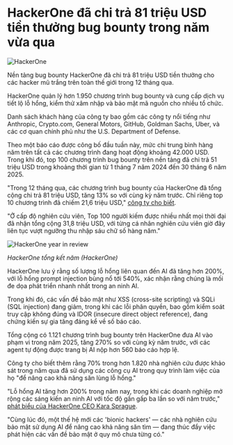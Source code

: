 # HackerOne đã chi trả 81 triệu USD tiền thưởng bug bounty trong năm vừa qua

![HackerOne](https://www.bleepstatic.com/content/hl-images/2025/10/02/HackerOne.jpg)

Nền tảng bug bounty HackerOne đã chi trả 81 triệu USD tiền thưởng cho các hacker mũ trắng trên toàn thế giới trong 12 tháng qua.

HackerOne quản lý hơn 1.950 chương trình bug bounty và cung cấp dịch vụ tiết lộ lỗ hổng, kiểm thử xâm nhập và bảo mật mã nguồn cho nhiều tổ chức.

Danh sách khách hàng của công ty bao gồm các công ty nổi tiếng như Anthropic, Crypto.com, General Motors, GitHub, Goldman Sachs, Uber, và các cơ quan chính phủ như the U.S. Department of Defense.

Theo một báo cáo được công bố đầu tuần này, mức chi trung bình hàng năm trên tất cả các chương trình đang hoạt động khoảng 42.000 USD. Trong khi đó, top 100 chương trình bug bounty trên nền tảng đã chi trả 51 triệu USD trong khoảng thời gian từ 1 tháng 7 năm 2024 đến 30 tháng 6 năm 2025.

"Trong 12 tháng qua, các chương trình bug bounty của HackerOne đã tổng cộng chi trả 81 triệu USD, tăng 13% so với cùng kỳ năm trước. Chỉ riêng top 10 chương trình đã chiếm 21,6 triệu USD," [công ty cho biết](https://cdn.pathfactory.com/assets/preprocessed/11231/eaed9b28-8578-44cc-835c-b62c88f259c8/eaed9b28-8578-44cc-835c-b62c88f259c8.pdf).

"Ở cấp độ nghiên cứu viên, Top 100 người kiếm được nhiều nhất mọi thời đại đã nhận tổng cộng 31,8 triệu USD, với từng cá nhân nghiên cứu viên giờ đây liên tục vượt ngưỡng thu nhập sáu chữ số hàng năm."

![HackerOne year in review](https://www.bleepstatic.com/images/news/u/1109292/2025/HackerOne_2025_review.jpg)

_HackerOne tổng kết năm (HackerOne)_

HackerOne lưu ý rằng số lượng lỗ hổng liên quan đến AI đã tăng hơn 200%, với lỗ hổng prompt injection bùng nổ tới 540%, xác nhận rằng chúng là mối đe dọa phát triển nhanh nhất trong an ninh AI.

Trong khi đó, các vấn đề bảo mật như XSS (cross-site scripting) và SQLi (SQL injection) đang giảm, trong khi các lỗi phân quyền, bao gồm kiểm soát truy cập không đúng và IDOR (insecure direct object reference), đang chứng kiến sự gia tăng đáng kể về số báo cáo.

Tổng cộng có 1.121 chương trình bug bounty trên HackerOne đưa AI vào phạm vi trong năm 2025, tăng 270% so với cùng kỳ năm trước, với các agent tự động được trang bị AI nộp hơn 560 báo cáo hợp lệ.

Công ty cho biết thêm rằng 70% trong hơn 1.820 nhà nghiên cứu được khảo sát trong năm qua đã sử dụng các công cụ AI trong quy trình làm việc của họ "để nâng cao khả năng săn lùng lỗ hổng."

"Lỗ hổng AI tăng hơn 200% trong năm nay, trong khi các doanh nghiệp mở rộng các sáng kiến an ninh AI với tốc độ gần gấp ba lần so với năm trước," [phát biểu của HackerOne CEO Kara Sprague](https://www.hackerone.com/press-release/hackerone-report-finds-210-spike-ai-vulnerability-reports-amid-rise-ai-autonomy).

"Cùng lúc đó, một thế hệ mới các 'bionic hackers' — các nhà nghiên cứu bảo mật sử dụng AI để nâng cao khả năng săn tìm — đang thúc đẩy việc phát hiện các vấn đề bảo mật ở quy mô chưa từng có."